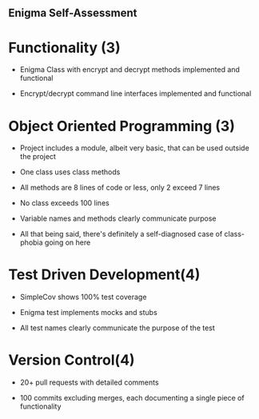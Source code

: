 ##  Enigma Self-Assessment

# Functionality (3)

  - Enigma Class with encrypt and decrypt methods implemented and functional

  - Encrypt/decrypt command line interfaces implemented and functional

# Object Oriented Programming (3)

  - Project includes a module, albeit very basic, that can be used outside the project

  - One class uses class methods

  - All methods are 8 lines of code or less, only 2 exceed 7 lines

  - No class exceeds 100 lines

  - Variable names and methods clearly communicate purpose

  - All that being said, there's definitely a self-diagnosed case of class-phobia going on here

# Test Driven Development(4)

  - SimpleCov shows 100% test coverage

  - Enigma test implements mocks and stubs

  - All test names clearly communicate the purpose of the test

# Version Control(4)

  - 20+ pull requests with detailed comments

  - 100 commits excluding merges, each documenting a single piece of functionality
